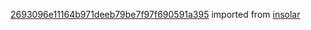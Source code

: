 [2693096e11164b971deeb79be7f97f690591a395](https://github.com/insolar/insolar/commit/2693096e11164b971deeb79be7f97f690591a395) imported from [insolar](https://github.com/insolar/insolar)

